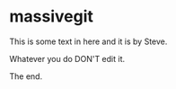 # massivegit

This is some text in here and it is by Steve.

Whatever you do DON'T edit it.

The end.
